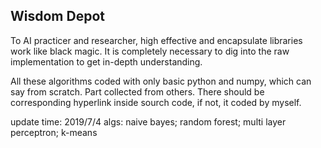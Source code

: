 ## Wisdom Depot
To AI practicer and researcher, high effective and encapsulate libraries work like black magic. It is completely necessary to dig into the raw implementation to get in-depth understanding.

All these algorithms coded with only basic python and numpy, which can say from scratch.
Part collected from others. There should be corresponding hyperlink inside sourch code, if not, it coded by myself.

update time: 2019/7/4
    algs: naive bayes; random forest; multi layer perceptron; k-means
